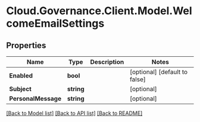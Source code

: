 # Cloud.Governance.Client.Model.WelcomeEmailSettings
## Properties

Name | Type | Description | Notes
------------ | ------------- | ------------- | -------------
**Enabled** | **bool** |  | [optional] [default to false]
**Subject** | **string** |  | [optional] 
**PersonalMessage** | **string** |  | [optional] 

[[Back to Model list]](../README.md#documentation-for-models) [[Back to API list]](../README.md#documentation-for-api-endpoints) [[Back to README]](../README.md)

